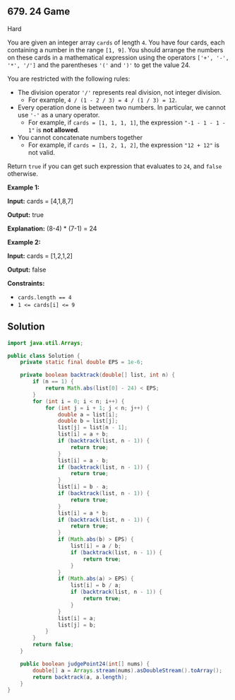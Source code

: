 ## 679\. 24 Game

Hard

You are given an integer array `cards` of length `4`. You have four cards, each containing a number in the range `[1, 9]`. You should arrange the numbers on these cards in a mathematical expression using the operators `['+', '-', '*', '/']` and the parentheses `'('` and `')'` to get the value 24.

You are restricted with the following rules:

*   The division operator `'/'` represents real division, not integer division.
    *   For example, `4 / (1 - 2 / 3) = 4 / (1 / 3) = 12`.
*   Every operation done is between two numbers. In particular, we cannot use `'-'` as a unary operator.
    *   For example, if `cards = [1, 1, 1, 1]`, the expression `"-1 - 1 - 1 - 1"` is **not allowed**.
*   You cannot concatenate numbers together
    *   For example, if `cards = [1, 2, 1, 2]`, the expression `"12 + 12"` is not valid.

Return `true` if you can get such expression that evaluates to `24`, and `false` otherwise.

**Example 1:**

**Input:** cards = [4,1,8,7]

**Output:** true

**Explanation:** (8-4) \* (7-1) = 24

**Example 2:**

**Input:** cards = [1,2,1,2]

**Output:** false

**Constraints:**

*   `cards.length == 4`
*   `1 <= cards[i] <= 9`

## Solution

```java
import java.util.Arrays;

public class Solution {
    private static final double EPS = 1e-6;

    private boolean backtrack(double[] list, int n) {
        if (n == 1) {
            return Math.abs(list[0] - 24) < EPS;
        }
        for (int i = 0; i < n; i++) {
            for (int j = i + 1; j < n; j++) {
                double a = list[i];
                double b = list[j];
                list[j] = list[n - 1];
                list[i] = a + b;
                if (backtrack(list, n - 1)) {
                    return true;
                }
                list[i] = a - b;
                if (backtrack(list, n - 1)) {
                    return true;
                }
                list[i] = b - a;
                if (backtrack(list, n - 1)) {
                    return true;
                }
                list[i] = a * b;
                if (backtrack(list, n - 1)) {
                    return true;
                }
                if (Math.abs(b) > EPS) {
                    list[i] = a / b;
                    if (backtrack(list, n - 1)) {
                        return true;
                    }
                }
                if (Math.abs(a) > EPS) {
                    list[i] = b / a;
                    if (backtrack(list, n - 1)) {
                        return true;
                    }
                }
                list[i] = a;
                list[j] = b;
            }
        }
        return false;
    }

    public boolean judgePoint24(int[] nums) {
        double[] a = Arrays.stream(nums).asDoubleStream().toArray();
        return backtrack(a, a.length);
    }
}
```
